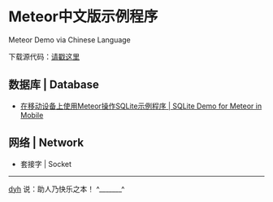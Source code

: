 # Meteor中文版示例程序

Meteor Demo via Chinese Language

下载源代码：[请戳这里](https://github.com/MeteorChina/MeteorDemo/archive/master.zip)


## 数据库 | Database

- [在移动设备上使用Meteor操作SQLite示例程序 | SQLite Demo for Meteor in Mobile](SQLiteDemo/) 


## 网络 | Network

- 套接字 | Socket




-----
[dyh](https://github.com/dyh) 说：助人乃快乐之本！  ^_______^
